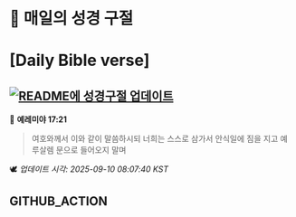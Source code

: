 # 🙏 매일의 성경 구절
# [Daily Bible verse]
## [![README에 성경구절 업데이트](https://github.com/DONGSUKA/first_test/actions/workflows/update-readme-bible.yml/badge.svg)](https://github.com/DONGSUKA/first_test/actions/workflows/update-readme-bible.yml)
<!-- START_BIBLE_VERSE -->
📖 **예레미야 17:21**
> 여호와께서 이와 같이 말씀하시되 너희는 스스로 삼가서 안식일에 짐을 지고 예루살렘 문으로 들어오지 말며

🕊️ _업데이트 시각: 2025-09-10 08:07:40 KST_
  <!-- END_BIBLE_VERSE -->
## GITHUB_ACTION
